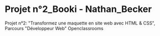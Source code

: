 # Projet n°2_Booki - Nathan_Becker
Projet n°2: "Transformez une maquette en site web avec HTML &amp; CSS", Parcours "Développeur Web" Openclassrooms
